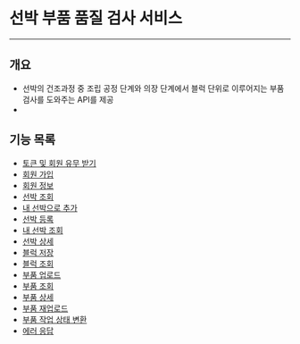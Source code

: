# 선박 부품 품질 검사 서비스

---

## 개요

- 선박의 건조과정 중 조립 공정 단계와 의장 단계에서 블럭 단위로 이루어지는 부품 검사를 도와주는 API를 제공
- 


## 기능 목록 

- [토큰 및 회원 유무 받기](https://github.com/impati/VesselCheck/blob/main/docs/token.md)
- [회원 가입](https://github.com/impati/VesselCheck/blob/main/docs/join.md)
- [회원 정보](https://github.com/impati/VesselCheck/blob/main/docs/client.md)
- [선박 조회](https://github.com/impati/VesselCheck/blob/main/docs/vesselSearch.md)
- [내 선박으로 추가](https://github.com/impati/VesselCheck/blob/main/docs/vesselAdd.md)
- [선박 등록](https://github.com/impati/VesselCheck/blob/main/docs/vesselRegister.md)
- [내 선박 조회](https://github.com/impati/VesselCheck/blob/main/docs/client_vessel.md)
- [선박 상세](https://github.com/impati/VesselCheck/blob/main/docs/vesselInfo.md)
- [블럭 저장](https://github.com/impati/VesselCheck/blob/main/docs/blockRegister.md)
- [블럭 조회](https://github.com/impati/VesselCheck/blob/main/docs/blockSearch.md)
- [부품 업로드](https://github.com/impati/VesselCheck/blob/main/docs/componentRegister.md)
- [부품 조회](https://github.com/impati/VesselCheck/blob/main/docs/componentSearch.md)
- [부품 상세](https://github.com/impati/VesselCheck/blob/main/docs/componentInfo.md)
- [부품 재업로드](https://github.com/impati/VesselCheck/blob/main/docs/componentReUpload.md)
- [부품 작업 상태 변환](https://github.com/impati/VesselCheck/blob/main/docs/componentWorkingStatus.md)
- [에러 응답]() 


